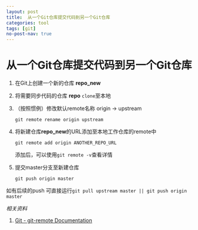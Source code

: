 ```yaml
---
layout: post
title:  从一个Git仓库提交代码到另一个Git仓库
categories: tool
tags: [git]
no-post-nav: true
---
```


# 从一个Git仓库提交代码到另一个Git仓库

1. 在Git上创建一个新的仓库 **repo_new**

2. 将需要同步代码的仓库 **repo**  `clone`至本地

3. （按照惯例）修改默认remote名称 origin -> upstream

   `git remote rename origin upstream`

4. 将新建仓库**repo_new**的URL添加至本地工作仓库的remote中

   `git remote add origin ANOTHER_REPO_URL`

   添加后，可以使用`git remote -v`查看详情

5. 提交master分支至新建仓库

   `git push origin master`


如有后续的push 可直接运行`git pull upstream master || git push origin master`



*相关资料*

1. [Git - git-remote Documentation](https://www.git-scm.com/docs/git-remote)

